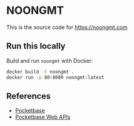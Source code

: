 # NOONGMT

This is the source code for https://noongmt.com

## Run this locally

Build and run `noongmt` with Docker:
```sh
docker build -t noongmt .
docker run -p 80:8080 noongmt:latest
```

## References

- [Pocketbase](https://pocketbase.io/)
- [Pocketbase Web APIs](https://pocketbase.io/docs/api-records/)

